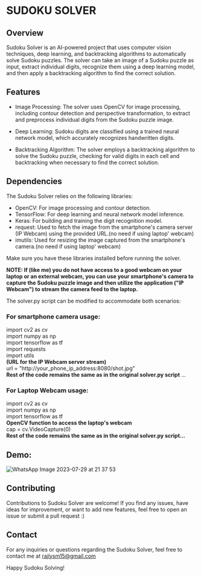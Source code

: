 # SUDOKU SOLVER
## Overview

Sudoku Solver is an AI-powered project that uses computer vision techniques, deep learning, and backtracking algorithms to automatically solve Sudoku puzzles. The solver can take an image of a Sudoku puzzle as input, extract individual digits, recognize them using a deep learning model, and then apply a backtracking algorithm to find the correct solution.

## Features

- Image Processing: The solver uses OpenCV for image processing, including contour detection and perspective transformation, to extract and preprocess individual digits from the Sudoku puzzle image.

- Deep Learning: Sudoku digits are classified using a trained neural network model, which accurately recognizes handwritten digits.

- Backtracking Algorithm: The solver employs a backtracking algorithm to solve the Sudoku puzzle, checking for valid digits in each cell and backtracking when necessary to find the correct solution.

## Dependencies

The Sudoku Solver relies on the following libraries:

- OpenCV: For image processing and contour detection.
- TensorFlow: For deep learning and neural network model inference.
- Keras: For building and training the digit recognition model.
- request: Used to fetch the image from the smartphone's camera server (IP Webcam) using the provided URL.(no need if using laptop' webcam)
- imutils: Used for resizing the image captured from the smartphone's camera.(no need if using laptop' webcam)
  
Make sure you have these libraries installed before running the solver.

**NOTE: If (like me) you do not have access to a good webcam on your laptop or an external webcam, you can use your smartphone's camera to capture the Sudoku puzzle image and then utilize the application ("IP Webcam") to stream the camera feed to the laptop.**

 The solver.py script can be modified to accommodate both scenarios:
 
 ### For smartphone camera usage:
 
import cv2 as cv <br>
import numpy as np <br>
import tensorflow as tf <br>
import requests <br>
import utils <br>
**(URL for the IP Webcam server stream)** <br>
url = "http://your_phone_ip_address:8080/shot.jpg" <br>
**Rest of the code remains the same as in the original solver.py script**
...

 ### For Laptop Webcam usage:
 
import cv2 as cv <br>
import numpy as np <br>
import tensorflow as tf <br>
**OpenCV function to access the laptop's webcam**  <br>
cap = cv.VideoCapture(0) <br>
**Rest of the code remains the same as in the original solver.py script...**

## Demo:
![WhatsApp Image 2023-07-29 at 21 37 53](https://github.com/Aryann15/SUDOKU_SOLVER/assets/82017158/477bd0fd-9e64-467d-bd6c-f55d223b4ee6)


## Contributing

Contributions to Sudoku Solver are welcome! If you find any issues, have ideas for improvement, or want to add new features, feel free to open an issue or submit a pull request :)

## Contact

For any inquiries or questions regarding the Sudoku Solver, feel free to contact me at rajlysm15@gmail.com

Happy Sudoku Solving!


